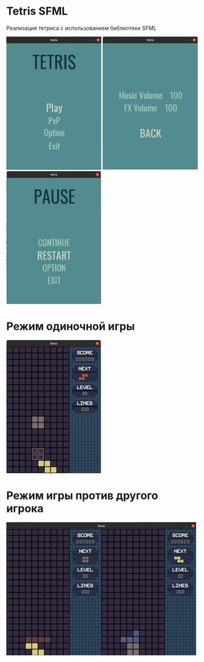 # Tetris SFML

Реализация тетриса с использованием библиотеки SFML

<img src="assets/tetris_1_0_menu.jpg" width="250" height="350" >
<img src="assets/tetris_1_0_option.jpg" width="250" height="350" >
<img src="assets/tetris_1_0_pause.jpg" width="250" height="350" >

# Режим одиночной игры

<img src="assets/tetris_1_0_one_player.jpg" width="250" height="350" >

# Режим игры против другого игрока

<img src="assets/tetris_1_0_pvp.jpg" width="500" height="350" >

